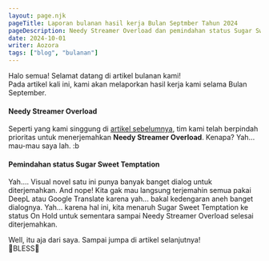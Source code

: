 ```yaml
---
layout: page.njk
pageTitle: Laporan bulanan hasil kerja Bulan Septmber Tahun 2024
pageDescription: Needy Streamer Overload dan pemindahan status Sugar Sweet Temptation
date: 2024-10-01
writer: Aozora
tags: ["blog", "bulanan"]
---
```

Halo semua! Selamat datang di artikel bulanan kami! \
Pada artikel kali ini, kami akan melaporkan hasil kerja kami selama Bulan September.

#### Needy Streamer Overload
Seperti yang kami singgung di [artikel sebelumnya](/blog/project-honku-lagi-dalam-proses-menerjemahkan-needy-streamer-overload), tim kami telah berpindah prioritas untuk menerjemahkan **Needy Streamer Overload**. Kenapa? Yah... mau-mau saya lah. :b

#### Pemindahan status Sugar Sweet Temptation
Yah.... Visual novel satu ini punya banyak banget dialog untuk diterjemahkan. And nope! Kita gak mau langsung terjemahin semua pakai DeepL atau Google Translate karena yah... bakal kedengaran aneh banget dialognya. Yah... karena hal ini, kita menaruh Sugar Sweet Temptation ke status <span class="badge text-bg-warning">On Hold</span> untuk sementara sampai Needy Streamer Overload selesai diterjemahkan.

Well, itu aja dari saya. Sampai jumpa di artikel selanjutnya! \
🙏BLESS🙏